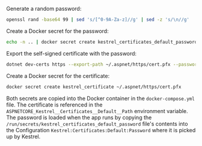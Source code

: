 Generate a random password:
```bash
openssl rand -base64 99 | sed 's/[^0-9A-Za-z]//g' | sed -z 's/\n//g'
```
Create a Docker secret for the password:
```bash
echo -n .. | docker secret create kestrel_certificates_default_password -
```
Export the self-signed certificate with the password:
```bash
dotnet dev-certs https --export-path ~/.aspnet/https/cert.pfx --password ..
```
Create a Docker secret for the certificate:
```bash
docker secret create kestrel_certificate ~/.aspnet/https/cert.pfx
```
Both secrets are copied into the Docker container in the `docker-compose.yml` file.  The
certificate is referenced in the `ASPNETCORE_Kestrel__Certificates__Default__Path` environment
variable.  The password is loaded when the app runs by copying the
`/run/secrets/kestrel_certificates_default_password` file's contents into the Configuration
`Kestrel:Certificates:Default:Password` where it is picked up by Kestrel.

